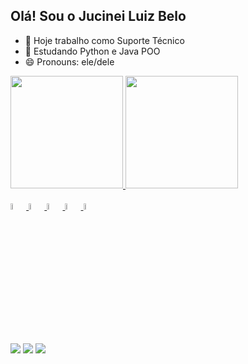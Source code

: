 ## Olá! Sou o Jucinei Luiz Belo

- 🔭 Hoje trabalho como Suporte Técnico 
- 🌱 Estudando Python e Java POO
- 😄 Pronouns: ele/dele

<div>
<a href="https://github.com/jucineibelo">
<img height="180em" src="https://github-readme-stats.vercel.app/api?username=jucineibelo&amp;show_icons=true&amp;theme=dark&amp;include_all_commits=true&amp;count_private=true" style="max-width: 100%;">
<img height="180em" src="https://github-readme-stats.vercel.app/api/top-langs/?username=jucineibelo&amp;layout=compact&amp;langs_count=7&amp;theme=dark" style="max-width: 100%;">
</div>

<div style="display in line_block"><br>
<img width="5%" src="https://cdn.jsdelivr.net/gh/devicons/devicon/icons/html5/html5-original-wordmark.svg" />   
<img width="5%" src="https://cdn.jsdelivr.net/gh/devicons/devicon/icons/css3/css3-original-wordmark.svg" /> 
<img width="5%" src="https://cdn.jsdelivr.net/gh/devicons/devicon/icons/javascript/javascript-plain.svg" />
<img width="5%" src="https://cdn.jsdelivr.net/gh/devicons/devicon/icons/python/python-original.svg" />
<img width="5%" src="https://cdn.jsdelivr.net/gh/devicons/devicon/icons/java/java-original.svg" />

##
<div>
<a href="mailto:jucineibelo@gmail.com"><img src="https://img.shields.io/badge/-Gmail-%23333?style=for-the-badge&amp;logo=gmail&amp;logoColor=white"></a>
<a href="https://www.linkedin.com/in/jucinei-belo/" rel="nofollow"><img src="https://img.shields.io/badge/-LinkedIn-%230077B5?style=for-the-badge&amp;logo=linkedin&amp;logoColor=white"></a>
<a href="https://www.instagram.com/jucineibelo/" rel="nofollow"><img src="https://img.shields.io/badge/-Instagram-%23E4405F?style=for-the-badge&amp;logo=instagram&amp;logoColor=white"></a>
</div>



          
          
